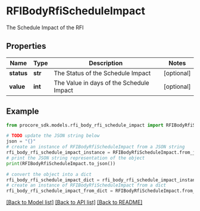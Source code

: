 # RFIBodyRfiScheduleImpact

The Schedule Impact of the RFI

## Properties

Name | Type | Description | Notes
------------ | ------------- | ------------- | -------------
**status** | **str** | The Status of the Schedule Impact | [optional] 
**value** | **int** | The Value in days of the Schedule Impact | [optional] 

## Example

```python
from procore_sdk.models.rfi_body_rfi_schedule_impact import RFIBodyRfiScheduleImpact

# TODO update the JSON string below
json = "{}"
# create an instance of RFIBodyRfiScheduleImpact from a JSON string
rfi_body_rfi_schedule_impact_instance = RFIBodyRfiScheduleImpact.from_json(json)
# print the JSON string representation of the object
print(RFIBodyRfiScheduleImpact.to_json())

# convert the object into a dict
rfi_body_rfi_schedule_impact_dict = rfi_body_rfi_schedule_impact_instance.to_dict()
# create an instance of RFIBodyRfiScheduleImpact from a dict
rfi_body_rfi_schedule_impact_from_dict = RFIBodyRfiScheduleImpact.from_dict(rfi_body_rfi_schedule_impact_dict)
```
[[Back to Model list]](../README.md#documentation-for-models) [[Back to API list]](../README.md#documentation-for-api-endpoints) [[Back to README]](../README.md)


